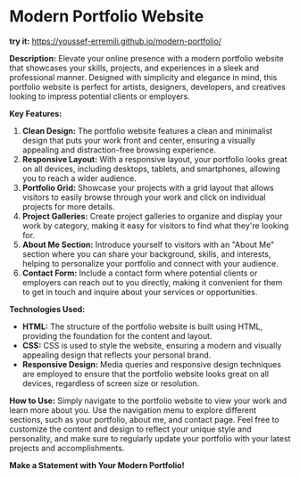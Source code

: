 # **Modern Portfolio Website**

**try it:** https://youssef-erremili.github.io/modern-portfolio/ 

**Description:**
Elevate your online presence with a modern portfolio website that showcases your skills, projects, and experiences in a sleek and professional manner. Designed with simplicity and elegance in mind, this portfolio website is perfect for artists, designers, developers, and creatives looking to impress potential clients or employers.

**Key Features:**
1. **Clean Design:** The portfolio website features a clean and minimalist design that puts your work front and center, ensuring a visually appealing and distraction-free browsing experience.
2. **Responsive Layout:** With a responsive layout, your portfolio looks great on all devices, including desktops, tablets, and smartphones, allowing you to reach a wider audience.
3. **Portfolio Grid:** Showcase your projects with a grid layout that allows visitors to easily browse through your work and click on individual projects for more details.
4. **Project Galleries:** Create project galleries to organize and display your work by category, making it easy for visitors to find what they're looking for.
5. **About Me Section:** Introduce yourself to visitors with an "About Me" section where you can share your background, skills, and interests, helping to personalize your portfolio and connect with your audience.
6. **Contact Form:** Include a contact form where potential clients or employers can reach out to you directly, making it convenient for them to get in touch and inquire about your services or opportunities.

**Technologies Used:**
- **HTML:** The structure of the portfolio website is built using HTML, providing the foundation for the content and layout.
- **CSS:** CSS is used to style the website, ensuring a modern and visually appealing design that reflects your personal brand.
- **Responsive Design:** Media queries and responsive design techniques are employed to ensure that the portfolio website looks great on all devices, regardless of screen size or resolution.

**How to Use:**
Simply navigate to the portfolio website to view your work and learn more about you. Use the navigation menu to explore different sections, such as your portfolio, about me, and contact page. Feel free to customize the content and design to reflect your unique style and personality, and make sure to regularly update your portfolio with your latest projects and accomplishments.

**Make a Statement with Your Modern Portfolio!**
